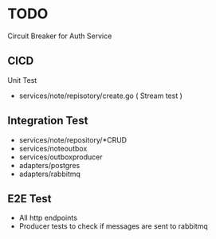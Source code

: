# TODO

Circuit Breaker for Auth Service
## CICD
Unit Test
- services/note/repisotory/create.go ( Stream test )
## Integration Test
- services/note/repository/*CRUD
- services/noteoutbox
- services/outboxproducer
- adapters/postgres
- adapters/rabbitmq
## E2E Test
- All http endpoints
- Producer tests to check if messages are sent to rabbitmq
